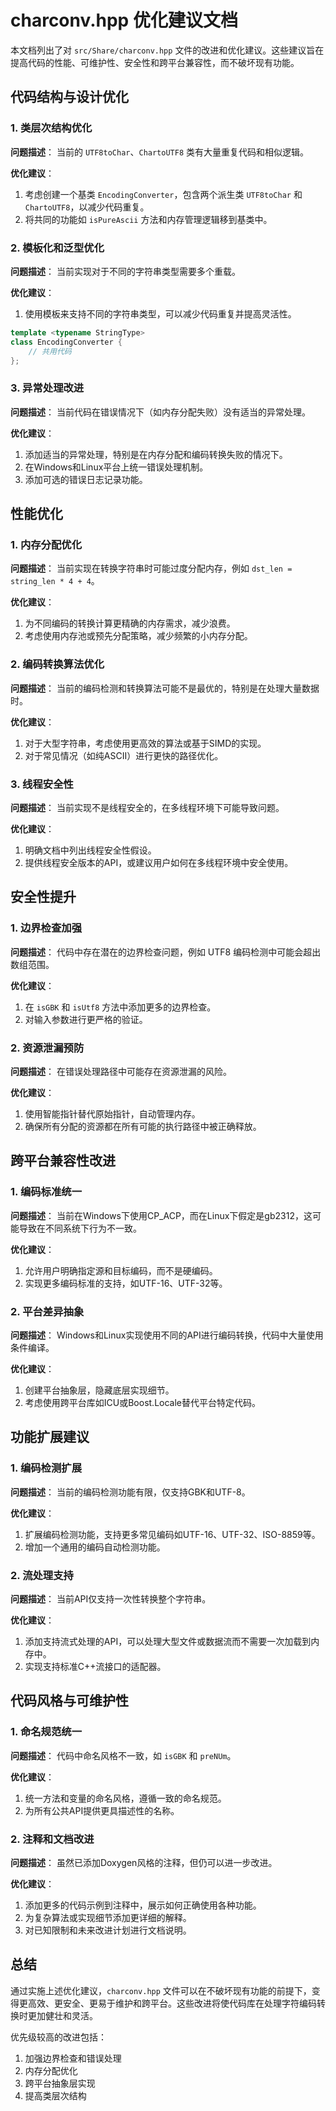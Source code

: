 # charconv.hpp 优化建议文档

本文档列出了对 `src/Share/charconv.hpp` 文件的改进和优化建议。这些建议旨在提高代码的性能、可维护性、安全性和跨平台兼容性，而不破坏现有功能。

## 代码结构与设计优化

### 1. 类层次结构优化

**问题描述**：
当前的 `UTF8toChar`、`ChartoUTF8` 类有大量重复代码和相似逻辑。

**优化建议**：
1. 考虑创建一个基类 `EncodingConverter`，包含两个派生类 `UTF8toChar` 和 `ChartoUTF8`，以减少代码重复。
2. 将共同的功能如 `isPureAscii` 方法和内存管理逻辑移到基类中。

### 2. 模板化和泛型优化

**问题描述**：
当前实现对于不同的字符串类型需要多个重载。

**优化建议**：
1. 使用模板来支持不同的字符串类型，可以减少代码重复并提高灵活性。
```cpp
template <typename StringType>
class EncodingConverter {
    // 共用代码
};
```

### 3. 异常处理改进

**问题描述**：
当前代码在错误情况下（如内存分配失败）没有适当的异常处理。

**优化建议**：
1. 添加适当的异常处理，特别是在内存分配和编码转换失败的情况下。
2. 在Windows和Linux平台上统一错误处理机制。
3. 添加可选的错误日志记录功能。

## 性能优化

### 1. 内存分配优化

**问题描述**：
当前实现在转换字符串时可能过度分配内存，例如 `dst_len = string_len * 4 + 4`。

**优化建议**：
1. 为不同编码的转换计算更精确的内存需求，减少浪费。
2. 考虑使用内存池或预先分配策略，减少频繁的小内存分配。

### 2. 编码转换算法优化

**问题描述**：
当前的编码检测和转换算法可能不是最优的，特别是在处理大量数据时。

**优化建议**：
1. 对于大型字符串，考虑使用更高效的算法或基于SIMD的实现。
2. 对于常见情况（如纯ASCII）进行更快的路径优化。

### 3. 线程安全性

**问题描述**：
当前实现不是线程安全的，在多线程环境下可能导致问题。

**优化建议**：
1. 明确文档中列出线程安全性假设。
2. 提供线程安全版本的API，或建议用户如何在多线程环境中安全使用。

## 安全性提升

### 1. 边界检查加强

**问题描述**：
代码中存在潜在的边界检查问题，例如 UTF8 编码检测中可能会超出数组范围。

**优化建议**：
1. 在 `isGBK` 和 `isUtf8` 方法中添加更多的边界检查。
2. 对输入参数进行更严格的验证。

### 2. 资源泄漏预防

**问题描述**：
在错误处理路径中可能存在资源泄漏的风险。

**优化建议**：
1. 使用智能指针替代原始指针，自动管理内存。
2. 确保所有分配的资源都在所有可能的执行路径中被正确释放。

## 跨平台兼容性改进

### 1. 编码标准统一

**问题描述**：
当前在Windows下使用CP_ACP，而在Linux下假定是gb2312，这可能导致在不同系统下行为不一致。

**优化建议**：
1. 允许用户明确指定源和目标编码，而不是硬编码。
2. 实现更多编码标准的支持，如UTF-16、UTF-32等。

### 2. 平台差异抽象

**问题描述**：
Windows和Linux实现使用不同的API进行编码转换，代码中大量使用条件编译。

**优化建议**：
1. 创建平台抽象层，隐藏底层实现细节。
2. 考虑使用跨平台库如ICU或Boost.Locale替代平台特定代码。

## 功能扩展建议

### 1. 编码检测扩展

**问题描述**：
当前的编码检测功能有限，仅支持GBK和UTF-8。

**优化建议**：
1. 扩展编码检测功能，支持更多常见编码如UTF-16、UTF-32、ISO-8859等。
2. 增加一个通用的编码自动检测功能。

### 2. 流处理支持

**问题描述**：
当前API仅支持一次性转换整个字符串。

**优化建议**：
1. 添加支持流式处理的API，可以处理大型文件或数据流而不需要一次加载到内存中。
2. 实现支持标准C++流接口的适配器。

## 代码风格与可维护性

### 1. 命名规范统一

**问题描述**：
代码中命名风格不一致，如 `isGBK` 和 `preNUm`。

**优化建议**：
1. 统一方法和变量的命名风格，遵循一致的命名规范。
2. 为所有公共API提供更具描述性的名称。

### 2. 注释和文档改进

**问题描述**：
虽然已添加Doxygen风格的注释，但仍可以进一步改进。

**优化建议**：
1. 添加更多的代码示例到注释中，展示如何正确使用各种功能。
2. 为复杂算法或实现细节添加更详细的解释。
3. 对已知限制和未来改进计划进行文档说明。

## 总结

通过实施上述优化建议，`charconv.hpp` 文件可以在不破坏现有功能的前提下，变得更高效、更安全、更易于维护和跨平台。这些改进将使代码库在处理字符编码转换时更加健壮和灵活。

优先级较高的改进包括：
1. 加强边界检查和错误处理
2. 内存分配优化
3. 跨平台抽象层实现
4. 提高类层次结构
